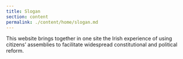 ```yaml
---
title: Slogan
section: content
permalink: ./content/home/slogan.md
---
```

This website brings together in one site the Irish experience of using citizens’ assemblies to facilitate widespread constitutional and political reform.